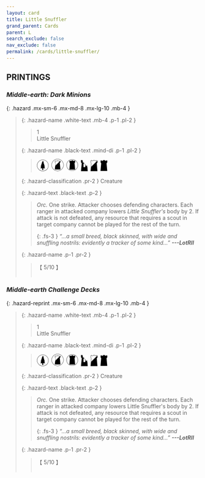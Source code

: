 ```yaml
---
layout: card
title: Little Snuffler
grand_parent: Cards
parent: L
search_exclude: false
nav_exclude: false
permalink: /cards/little-snuffler/
---
```


## PRINTINGS


### _Middle-earth: Dark Minions_

{: .hazard .mx-sm-6 .mx-md-8 .mx-lg-10 .mb-4 }
> {: .hazard-name .white-text .mb-4 .p-1 .pl-2 }
> > <div class="hazard-mp">1</div>
> > <div class="card-name">Little Snuffler</div>
>
> {: .hazard-name .black-text .mind-di .p-1 .pl-2 }
> > ![](/assets/images/wilderness.svg)&ensp;![](/assets/images/shadow-land.svg)&ensp;![](/assets/images/dark-domain.svg)&ensp;![](/assets/images/ruinlair.svg)&ensp;![](/assets/images/shadow-hold.svg)&ensp;![](/assets/images/dark-hold.svg)
>
> {: .hazard-classification .pr-2 }
> Creature
>
> {: .hazard-text .black-text .p-2 }
> > _Orc._ One strike. Attacker chooses defending characters. Each ranger in attacked company lowers _Little Snuffler's_ body by 2. If attack is not defeated, any resource that requires a scout in target company cannot be played for the rest of the turn.   
> > 
> > {: .fs-3 } 
> > _“...a small breed, black skinned, with wide and snuffling nostrils: evidently a tracker of some kind...”_ ***---&#65279;LotRII*** 
>
> {: .hazard-name .p-1 .pr-2 }
> > <div class="card-shield">【 5/10 】</div>
> > <div class="card-corruption">&nbsp;</div>

### _Middle-earth Challenge Decks_

{: .hazard-reprint .mx-sm-6 .mx-md-8 .mx-lg-10 .mb-4 }
> {: .hazard-name .white-text .mb-4 .p-1 .pl-2 }
> > <div class="hazard-mp">1</div>
> > <div class="card-name">Little Snuffler</div>
>
> {: .hazard-name .black-text .mind-di .p-1 .pl-2 }
> > ![](/assets/images/wilderness.svg)&ensp;![](/assets/images/shadow-land.svg)&ensp;![](/assets/images/dark-domain.svg)&ensp;![](/assets/images/ruinlair.svg)&ensp;![](/assets/images/shadow-hold.svg)&ensp;![](/assets/images/dark-hold.svg)
>
> {: .hazard-classification .pr-2 }
> Creature
>
> {: .hazard-text .black-text .p-2 }
> > _Orc._ One strike. Attacker chooses defending characters. Each ranger in attacked company lowers Little Snuffler's body by 2. If attack is not defeated, any resource that requires a scout in target company cannot be played for the rest of the turn.   
> > 
> > {: .fs-3 } 
> > _“...a small breed, black skinned, with wide and snuffling nostrils: evidently a tracker of some kind...”_ ***---&#65279;LotRII*** 
>
> {: .hazard-name .p-1 .pr-2 }
> > <div class="card-shield">【 5/10 】</div>
> > <div class="card-corruption-white">&nbsp;</div>
